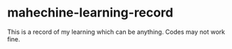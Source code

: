 # mahechine-learning-record

This is a record of my learning which can be anything. Codes may not work fine.
